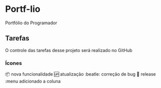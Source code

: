 # Portf-lio
Portfólio do Programador 

## Tarefas

O controle das tarefas desse projeto será realizado no GitHub

### Ícones

:package: nova funcionalidade 
:up: atualização
:beatle: correção de bug
:checkered_flag: release
:menu adicionado a coluna 